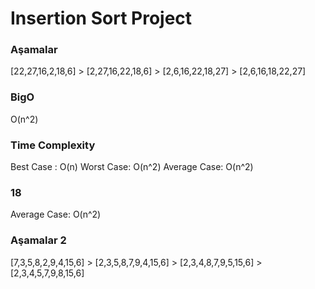 # Insertion Sort Project

### Aşamalar

[22,27,16,2,18,6] > [2,27,16,22,18,6] > [2,6,16,22,18,27] > [2,6,16,18,22,27]


### BigO

O(n^2)

### Time Complexity

Best Case : O(n)
Worst Case: O(n^2)
Average Case: O(n^2)

### 18

Average Case: O(n^2)

### Aşamalar 2

[7,3,5,8,2,9,4,15,6] > [2,3,5,8,7,9,4,15,6] > [2,3,4,8,7,9,5,15,6] > [2,3,4,5,7,9,8,15,6]